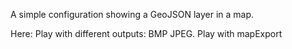A simple configuration showing a GeoJSON layer in a map.

Here: Play with different outputs: BMP JPEG.
Play with mapExport

